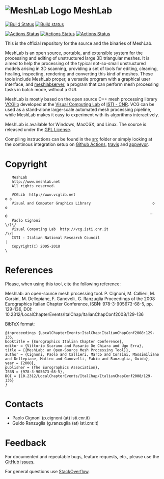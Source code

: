 # ![MeshLab Logo](src/meshlab/images/eye64.png) MeshLab

[![Build Status](https://travis-ci.org/cnr-isti-vclab/meshlab.svg?branch=master)](https://travis-ci.org/cnr-isti-vclab/meshlab)
[![Build status](https://ci.appveyor.com/api/projects/status/bdxm2m4n5ud7vm47?svg=true)](https://ci.appveyor.com/project/cignoni/meshlab)

[![Actions Status](https://github.com/cnr-isti-vclab/meshlab/workflows/CompileUbuntu/badge.svg)](https://github.com/cnr-isti-vclab/meshlab/actions)
[![Actions Status](https://github.com/cnr-isti-vclab/meshlab/workflows/CompileMacOS/badge.svg)](https://github.com/cnr-isti-vclab/meshlab/actions)
[![Actions Status](https://github.com/cnr-isti-vclab/meshlab/workflows/CompileWindows/badge.svg)](https://github.com/cnr-isti-vclab/meshlab/actions)

This is the official repository for the source and the binaries of MeshLab. 

MeshLab is an open source, portable, and extensible system for the processing and editing of unstructured large 3D triangular meshes. It is aimed to help the processing of the typical not-so-small unstructured models arising in 3D scanning, providing a set of tools for editing, cleaning, healing, inspecting, rendering and converting this kind of meshes. These tools include MeshLab proper, a versatile program with a graphical user interface, and [meshlabserver](https://github.com/cnr-isti-vclab/meshlab/blob/master/src/meshlabserver/meshlabserver.txt), a program that can perform mesh processing tasks in batch mode, without a GUI. 

MeshLab is mostly based on the open source C++ mesh processing library [VCGlib](http://www.vcglib.net) developed at the [Visual Computing Lab](http://vcg.isti.cnr.it) of [ISTI - CNR](http://www.isti.cnr.it). VCG can be used as a stand-alone large-scale automated mesh processing pipeline, while MeshLab makes it easy to experiment with its algorithms interactively.

MeshLab is available for Windows, MacOSX, and Linux. The source is released under the [GPL License](LICENSE.txt).

Compiling instructions can be found in the [src](https://github.com/cnr-isti-vclab/meshlab/tree/master/src) folder or simply looking at the continous integration setup on [Github Actions](https://github.com/cnr-isti-vclab/meshlab/actions), [travis](https://travis-ci.org/cnr-isti-vclab/meshlab/builds) and [appveyor](https://ci.appveyor.com/project/cignoni/meshlab/history).
 
# Copyright

```
   MeshLab
   http://www.meshlab.net
   All rights reserved.

   VCGLib  http://www.vcglib.net                                         o o
   Visual and Computer Graphics Library                            o     o
                                                                  _   O  _
   Paolo Cignoni                                                    \/)\/
   Visual Computing Lab  http://vcg.isti.cnr.it                    /\/|
   ISTI - Italian National Research Council                           |
   Copyright(C) 2005-2018                                             \
```

# References

Please, when using this tool, cite the following reference:

Meshlab: an open-source mesh processing tool. P. Cignoni, M. Callieri, M. Corsini, M. Dellepiane, F. Ganovelli, G. Ranzuglia
Proceedings of the 2008 Eurographics Italian Chapter Conference, ISBN: 978-3-905673-68-5, pp. 129-136, DOI: 10.2312/LocalChapterEvents/ItalChap/ItalianChapConf2008/129-136

BibTeX format:

```
@inproceedings {LocalChapterEvents:ItalChap:ItalianChapConf2008:129-136,
booktitle = {Eurographics Italian Chapter Conference},
editor = {Vittorio Scarano and Rosario De Chiara and Ugo Erra},
title = {{MeshLab: an Open-Source Mesh Processing Tool}},
author = {Cignoni, Paolo and Callieri, Marco and Corsini, Massimiliano and Dellepiane, Matteo and Ganovelli, Fabio and Ranzuglia, Guido},
year = {2008},
publisher = {The Eurographics Association},
ISBN = {978-3-905673-68-5},
DOI = {10.2312/LocalChapterEvents/ItalChap/ItalianChapConf2008/129-136}
}
```

# Contacts

 - Paolo Cignoni (p.cignoni (at) isti.cnr.it)
 - Guido Ranzuglia (g.ranzuglia (at) isti.cnr.it)

# Feedback

For documented and repeatable bugs, feature requests, etc., please use the [GitHub issues](https://github.com/cnr-isti-vclab/meshlab/issues).

For general questions use [StackOverflow](http://stackoverflow.com/questions/tagged/meshlab).



